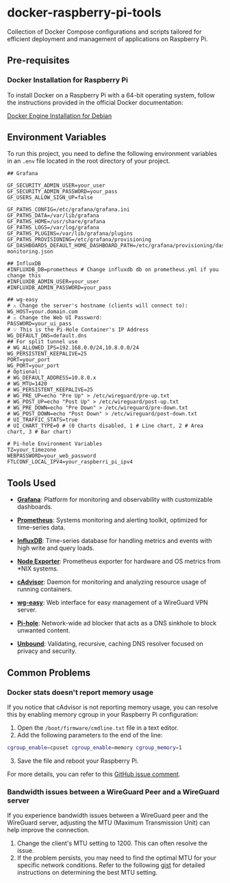 # docker-raspberry-pi-tools

Collection of Docker Compose configurations and scripts tailored for efficient deployment and management of applications on Raspberry Pi.

## Pre-requisites

### Docker Installation for Raspberry Pi

To install Docker on a Raspberry Pi with a 64-bit operating system, follow the instructions provided in the official Docker documentation:

[Docker Engine Installation for Debian](https://docs.docker.com/engine/install/debian/)

## Environment Variables

To run this project, you need to define the following environment variables in an `.env` file located in the root directory of your project.

```dotenv
## Grafana

GF_SECURITY_ADMIN_USER=your_user
GF_SECURITY_ADMIN_PASSWORD=your_pass
GF_USERS_ALLOW_SIGN_UP=false

GF_PATHS_CONFIG=/etc/grafana/grafana.ini
GF_PATHS_DATA=/var/lib/grafana
GF_PATHS_HOME=/usr/share/grafana
GF_PATHS_LOGS=/var/log/grafana
GF_PATHS_PLUGINS=/var/lib/grafana/plugins
GF_PATHS_PROVISIONING=/etc/grafana/provisioning
GF_DASHBOARDS_DEFAULT_HOME_DASHBOARD_PATH=/etc/grafana/provisioning/dashboards/rpi-monitoring.json

## InfluxDB
#INFLUXDB_DB=prometheus # Change influxdb db on prometheus.yml if you change this
#INFLUXDB_ADMIN_USER=your_user
#INFLUXDB_ADMIN_PASSWORD=your_pass

## wg-easy
# ⚠️ Change the server's hostname (clients will connect to):
WG_HOST=your.domain.com
# ⚠️ Change the Web UI Password:
PASSWORD=your_ui_pass
# 💡 This is the Pi-Hole Container's IP Address
WG_DEFAULT_DNS=default.dns
## For split tunnel use
# WG_ALLOWED_IPS=192.168.0.0/24,10.8.0.0/24
WG_PERSISTENT_KEEPALIVE=25
PORT=your_port
WG_PORT=your_port
# Optional:
# WG_DEFAULT_ADDRESS=10.8.0.x
# WG_MTU=1420
# WG_PERSISTENT_KEEPALIVE=25
# WG_PRE_UP=echo "Pre Up" > /etc/wireguard/pre-up.txt
# WG_POST_UP=echo "Post Up" > /etc/wireguard/post-up.txt
# WG_PRE_DOWN=echo "Pre Down" > /etc/wireguard/pre-down.txt
# WG_POST_DOWN=echo "Post Down" > /etc/wireguard/post-down.txt
# UI_TRAFFIC_STATS=true
# UI_CHART_TYPE=0 # (0 Charts disabled, 1 # Line chart, 2 # Area chart, 3 # Bar chart)

# Pi-hole Environment Variables
TZ=your_timezone
WEBPASSWORD=your_web_password
FTLCONF_LOCAL_IPV4=your_raspberri_pi_ipv4
```

## Tools Used

- **[Grafana](https://grafana.com/docs/)**: Platform for monitoring and observability with customizable dashboards.

- **[Prometheus](https://prometheus.io/docs/introduction/overview/)**: Systems monitoring and alerting toolkit, optimized for time-series data.

- **[InfluxDB](https://docs.influxdata.com/influxdb/v1.8/introduction/)**: Time-series database for handling metrics and events with high write and query loads.

- **[Node Exporter](https://prometheus.io/docs/guides/node-exporter/)**: Prometheus exporter for hardware and OS metrics from \*NIX systems.

- **[cAdvisor](https://github.com/google/cadvisor)**: Daemon for monitoring and analyzing resource usage of running containers.

- **[wg-easy](https://github.com/wg-easy/wg-easy)**: Web interface for easy management of a WireGuard VPN server.

- **[Pi-hole](https://github.com/pi-hole/docker-pi-hole)**: Network-wide ad blocker that acts as a DNS sinkhole to block unwanted content.

- **[Unbound](https://github.com/MatthewVance/unbound-docker-rpi)**: Validating, recursive, caching DNS resolver focused on privacy and security.

## Common Problems

### Docker stats doesn't report memory usage

If you notice that cAdvisor is not reporting memory usage, you can resolve this by enabling memory cgroup in your Raspberry Pi configuration:

1. Open the `/boot/firmware/cmdline.txt` file in a text editor.
2. Add the following parameters to the end of the line:

```bash
cgroup_enable=cpuset cgroup_enable=memory cgroup_memory=1
```

3. Save the file and reboot your Raspberry Pi.

For more details, you can refer to this [GitHub issue comment](https://github.com/docker/for-linux/issues/1112#issuecomment-699512425).

### Bandwidth issues between a WireGuard Peer and a WireGuard server

If you experience bandwidth issues between a WireGuard peer and the WireGuard server, adjusting the MTU (Maximum Transmission Unit) can help improve the connection.

1. Change the client's MTU setting to 1200. This can often resolve the issue.
2. If the problem persists, you may need to find the optimal MTU for your specific network conditions. Refer to the following [gist](https://gist.github.com/nitred/f16850ca48c48c79bf422e90ee5b9d95) for detailed instructions on determining the best MTU setting.
